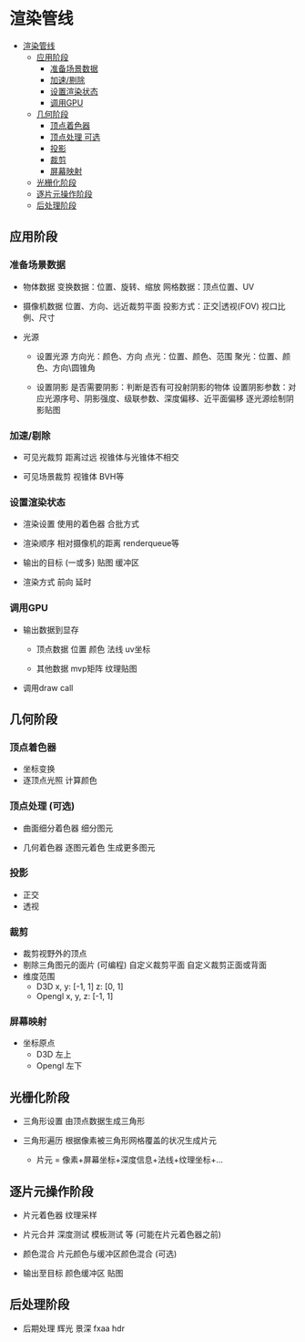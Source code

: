 # 渲染管线

<!-- TOC -->

- [渲染管线](#%E6%B8%B2%E6%9F%93%E7%AE%A1%E7%BA%BF)
    - [应用阶段](#%E5%BA%94%E7%94%A8%E9%98%B6%E6%AE%B5)
        - [准备场景数据](#%E5%87%86%E5%A4%87%E5%9C%BA%E6%99%AF%E6%95%B0%E6%8D%AE)
        - [加速/剔除](#%E5%8A%A0%E9%80%9F%E5%89%94%E9%99%A4)
        - [设置渲染状态](#%E8%AE%BE%E7%BD%AE%E6%B8%B2%E6%9F%93%E7%8A%B6%E6%80%81)
        - [调用GPU](#%E8%B0%83%E7%94%A8gpu)
    - [几何阶段](#%E5%87%A0%E4%BD%95%E9%98%B6%E6%AE%B5)
        - [顶点着色器](#%E9%A1%B6%E7%82%B9%E7%9D%80%E8%89%B2%E5%99%A8)
        - [顶点处理 可选](#%E9%A1%B6%E7%82%B9%E5%A4%84%E7%90%86-%E5%8F%AF%E9%80%89)
        - [投影](#%E6%8A%95%E5%BD%B1)
        - [裁剪](#%E8%A3%81%E5%89%AA)
        - [屏幕映射](#%E5%B1%8F%E5%B9%95%E6%98%A0%E5%B0%84)
    - [光栅化阶段](#%E5%85%89%E6%A0%85%E5%8C%96%E9%98%B6%E6%AE%B5)
    - [逐片元操作阶段](#%E9%80%90%E7%89%87%E5%85%83%E6%93%8D%E4%BD%9C%E9%98%B6%E6%AE%B5)
    - [后处理阶段](#%E5%90%8E%E5%A4%84%E7%90%86%E9%98%B6%E6%AE%B5)

<!-- /TOC -->

## 应用阶段
### 准备场景数据
- 物体数据
变换数据：位置、旋转、缩放
网格数据：顶点位置、UV

- 摄像机数据
位置、方向、远近裁剪平面
投影方式：正交|透视(FOV)
视口比例、尺寸

- 光源
	- 设置光源
 方向光：颜色、方向
 点光：位置、颜色、范围
 聚光：位置、颜色、方向\圆锥角
 
	- 设置阴影
是否需要阴影：判断是否有可投射阴影的物体
设置阴影参数：对应光源序号、阴影强度、级联参数、深度偏移、近平面偏移
逐光源绘制阴影贴图

### 加速/剔除
- 可见光裁剪
距离过远
视锥体与光锥体不相交

- 可见场景裁剪
视锥体
BVH等

### 设置渲染状态
- 渲染设置
使用的着色器
合批方式

- 渲染顺序
相对摄像机的距离
renderqueue等

- 输出的目标 (一或多) 
贴图
缓冲区

- 渲染方式
前向
延时

### 调用GPU
- 输出数据到显存
	- 顶点数据
位置
颜色
法线
uv坐标

	- 其他数据
mvp矩阵
纹理贴图

- 调用draw call

## 几何阶段
###  顶点着色器
- 坐标变换
- 逐顶点光照
计算颜色

###  顶点处理 (可选)
- 曲面细分着色器
细分图元

- 几何着色器
逐图元着色
生成更多图元

###  投影
- 正交
- 透视

###  裁剪
- 裁剪视野外的顶点
- 剔除三角图元的面片 (可编程)
自定义裁剪平面
自定义裁剪正面或背面
- 维度范围
	- D3D
x, y: [-1, 1]
z: [0, 1]
	- Opengl
x, y, z: [-1, 1]

###  屏幕映射
- 坐标原点
	- D3D
左上
	- Opengl
 左下

## 光栅化阶段
- 三角形设置
由顶点数据生成三角形

- 三角形遍历
根据像素被三角形网格覆盖的状况生成片元
	- 片元 = 像素+屏幕坐标+深度信息+法线+纹理坐标+...

## 逐片元操作阶段
- 片元着色器
纹理采样

- 片元合并
深度测试
模板测试
等
(可能在片元着色器之前)

- 颜色混合
片元颜色与缓冲区颜色混合 (可选)

- 输出至目标
颜色缓冲区
贴图

## 后处理阶段
- 后期处理
辉光
景深
fxaa
hdr